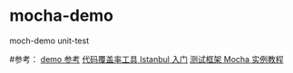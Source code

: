 # mocha-demo

moch-demo unit-test

#参考：
[demo 参考](git@github.com:wangding/unit-test.git)
[代码覆盖率工具 Istanbul 入门](http://www.ruanyifeng.com/blog/2015/06/istanbul.html)
[测试框架 Mocha 实例教程](https://www.ruanyifeng.com/blog/2015/12/a-mocha-tutorial-of-examples.html)
